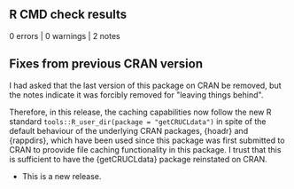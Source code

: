 ## R CMD check results

0 errors | 0 warnings | 2 notes

## Fixes from previous CRAN version

I had asked that the last version of this package on CRAN be removed, but the
notes indicate it was forcibly removed for "leaving things behind".

Therefore, in this release, the caching capabilities now follow the new R
standard `tools::R_user_dir(package = "getCRUCLdata")` in spite of the default
behaviour of the underlying CRAN packages, {hoadr} and {rappdirs}, which have
been used since this package was first submitted to CRAN to proovide file
caching functionality in this package. I trust that this is sufficient to have
the {getCRUCLdata} package reinstated on CRAN.

* This is a new release.
